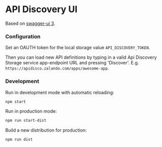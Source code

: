 # API Discovery UI

Based on [swagger-ui 3](https://github.com/swagger-api/swagger-ui).

### Configuration

Set an OAUTH token for the local storage value `API_DISCOVERY_TOKEN`.

Then you can load new API definitions by typing in a valid Api Discovery Storage service app-endpoint URL and pressing 'Discover'. E.g. `https://apidisco.zalando.com/apps/awesome-app`.

### Development

Run in development mode with automatic reloading:

```bash
npm start
```

Run in production mode:

```bash
npm run start-dist
```

Build a new distribution for production:

```bash
npm run dist
```
